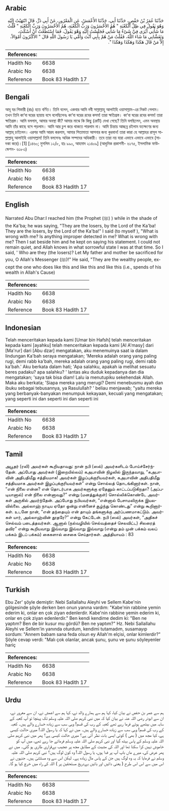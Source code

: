 ## Arabic


<div dir="rtl" lang="ar" style={{fontSize:'larger',backgroundColor:'#f8f9fa',padding:20}}>
حَدَّثَنَا عُمَرُ بْنُ حَفْصٍ، حَدَّثَنَا أَبِي، حَدَّثَنَا الأَعْمَشُ، عَنِ الْمَعْرُورِ، عَنْ أَبِي ذَرٍّ، قَالَ انْتَهَيْتُ إِلَيْهِ وَهُوَ يَقُولُ فِي ظِلِّ الْكَعْبَةِ ‏"‏ هُمُ الأَخْسَرُونَ وَرَبِّ الْكَعْبَةِ، هُمُ الأَخْسَرُونَ وَرَبِّ الْكَعْبَةِ ‏"‏ قُلْتُ مَا شَأْنِي أَيُرَى فِيَّ شَىْءٌ مَا شَأْنِي فَجَلَسْتُ إِلَيْهِ وَهْوَ يَقُولُ، فَمَا اسْتَطَعْتُ أَنْ أَسْكُتَ، وَتَغَشَّانِي مَا شَاءَ اللَّهُ، فَقُلْتُ مَنْ هُمْ بِأَبِي أَنْتَ وَأُمِّي يَا رَسُولَ اللَّهِ قَالَ ‏"‏ الأَكْثَرُونَ أَمْوَالاً، إِلاَّ مَنْ قَالَ هَكَذَا وَهَكَذَا وَهَكَذَا ‏"‏‏.‏
</div>
<div style={{backgroundColor:'#f8f9fa',padding:20, marginBottom: 10}}><table> <thead> <tr> <th>References:</th> <th></th> </tr> </thead> <tbody><tr><td>Hadith No</td><td>6638</td></tr><tr><td>Arabic No</td><td>6638</td></tr><tr><td>Reference</td><td>Book 83 Hadith 17</td></tr></tbody></table></div>

## Bengali


<div dir="ltr" lang="bn" style={{fontSize:'larger',backgroundColor:'#f8f9fa',padding:20}}>
আবূ যর গিফারী (রাঃ) হতে বর্ণিত। তিনি বলেন, একবার আমি নবী সাল্লাল্লাহু আলাইহি ওয়াসাল্লাম-এর নিকট গেলাম। তখন তিনি কা‘বা ঘরের ছায়ায় বসে বলেছিলেনঃ কা‘বা ঘরের রবের কসম! তারা ক্ষতিগ্রস্ত। কা‘বা ঘরের রবের কসম! তারা ক্ষতিগ্রস্ত। আমি বললাম, আমার অবস্থা কী? আমার মাঝে কি কিছু (ত্রুটি) দেখা গেছে? তিনি বলছিলেন, এমন অবস্থায় আমি তাঁর কাছে বসে পড়লাম। আমি আর চুপ করে থাকতে পারলাম না। আমি চিন্তায় আচ্ছন্ন রইলাম যতক্ষণের জন্য আল্লাহ্ চাইলেন। এরপর আমি আরয করলাম, আমার পিতামাতা আপনার জন্য কুরবান! তারা কারা হে আল্লাহর রাসূল সাল্লাল্লাহু আলাইহি ওয়াসাল্লাম! তিনি বললেনঃ অধিক সম্পদের অধিকারী। তবে তারা নয় যারা এভাবে এভাবে এভাবে (সাদকা করে)।[1] [১৪৬০; মুসলিম ১২/৮, হাঃ ৯৯০, আহমাদ ২১৪০৯] (আধুনিক প্রকাশনী- ৬১৭৫, ইসলামিক ফাউন্ডেশন- ৬১৮৩)
</div>
<div style={{backgroundColor:'#f8f9fa',padding:20, marginBottom: 10}}><table> <thead> <tr> <th>References:</th> <th></th> </tr> </thead> <tbody><tr><td>Hadith No</td><td>6638</td></tr><tr><td>Arabic No</td><td>6638</td></tr><tr><td>Reference</td><td>Book 83 Hadith 17</td></tr></tbody></table></div>

## English


<div dir="ltr" lang="en" style={{fontSize:'larger',backgroundColor:'#f8f9fa',padding:20}}>
Narrated Abu Dhar:I reached him (the Prophet (ﷺ) ) while in the shade of the Ka'ba; he was saying, "They are the losers, by the Lord of the Ka'ba! They are the losers, by the Lord of the Ka'ba!" I said (to myself ), "What is wrong with me? Is anything improper detected in me? What is wrong with me? Then I sat beside him and he kept on saying his statement. I could not remain quiet, and Allah knows in what sorrowful state I was at that time. So I said, ' Who are they (the losers)? Let My father and mother be sacrificed for you, O Allah's Messenger (ﷺ)!" He said, "They are the wealthy people, except the one who does like this and like this and like this (i.e., spends of his wealth in Allah's Cause)
</div>
<div style={{backgroundColor:'#f8f9fa',padding:20, marginBottom: 10}}><table> <thead> <tr> <th>References:</th> <th></th> </tr> </thead> <tbody><tr><td>Hadith No</td><td>6638</td></tr><tr><td>Arabic No</td><td>6638</td></tr><tr><td>Reference</td><td>Book 83 Hadith 17</td></tr></tbody></table></div>

## Indonesian


<div dir="ltr" lang="id" style={{fontSize:'larger',backgroundColor:'#f8f9fa',padding:20}}>
Telah menceritakan kepada kami [Umar bin Hafsh] telah menceritakan kepada kami [ayahku] telah menceritakan kepada kami [Al A'masy] dari [Ma'rur] dari [Abu dzar] mengatakan, aku menemuinya saat ia dalam lindungan Ka'bah seraya mengatakan; 'Mereka adalah orang yang paling rugi, demi rabb ka'bah, mereka adalah orang yang paling rugi, demi rabb ka'bah.' Aku berkata dalam hati; 'Apa salahku, apakah ia melihat sesuatu beres padaku? apa salahku? ' lantas aku duduk kepadanya dan dia mengatakan; 'saya tak bisa diam! Lalu ia menutupiku sekehendak Allah. Maka aku berkata; 'Siapa mereka yang merugi? Demi menebusmu ayah dan ibuku sebagai tebusannya, ya Rasulullah? ' beliau menjawab; "yaitu mereka yang berbanyak-banyakan menumpuk kekayaan, kecuali yang mengatakan; yang seperti ini dan seperti ini dan seperti ini
</div>
<div style={{backgroundColor:'#f8f9fa',padding:20, marginBottom: 10}}><table> <thead> <tr> <th>References:</th> <th></th> </tr> </thead> <tbody><tr><td>Hadith No</td><td>6638</td></tr><tr><td>Arabic No</td><td>6638</td></tr><tr><td>Reference</td><td>Book 83 Hadith 17</td></tr></tbody></table></div>

## Tamil


<div dir="ltr" lang="ta" style={{fontSize:'larger',backgroundColor:'#f8f9fa',padding:20}}>
அபூதர் (ரலி) அவர்கள் கூறியதாவது: நான் நபி (ஸல்) அவர்களிடம் போய்ச்சேர்ந்தேன். அப்போது அவர்கள் (இறையில்லம்) கஅபாவின் நிழலில் இருந்தவாறு, “கஅபாவின் அதிபதிமீது சத்தியமாக! அவர்கள் இழப்புக்குரியவர்கள், கஅபாவின் அதிபதிமீது சத்தியமாக அவர்கள் இழப்புக்குரியவர்கள்” என்று சொல்லத் தொடங்கினார்கள். நான், “என் நிலை என்ன? என் தொடர்பாக அவர்களுக்கு ஏதேனும் காட்டப்படுகிறதா? (அப்படியானால்) என் நிலை என்னாவது?” என்று (மனத்துக்குள்) சொல்லிக்கொண்டே அவர்கள் அருகில் அமர்ந்தேன். அப்போது நபியவர்கள், “என்னால் பேசாமலிருக்க இயலவில்லை. அல்லாஹ் நாடிய ஏதோ ஒன்று என்னைச் சூழ்ந்து கொண்டது” என்று கூறினார்கள். உடனே நான், “என் தந்தையும் என் தாயும் தங்களுக்கு அர்ப்பணமாகட்டும். அவர்கள் யார், அல்லாஹ்வின் தூதரே?” என்று கேட்டேன். நபி (ஸல்) அவர்கள், “அதிகச் செல்வம் படைத்தவர்கள். ஆனால் (நல்வழியில் செல்வத்தைச் செலவிட்ட) சிலரைத் தவிர” என்று கூறியவாறு இவ்வாறு இவ்வாறு இவ்வாறு (என்று தம் முன் பக்கம் வலப் பக்கம் இடப் பக்கம்) கைகளால் சைகை செய்தார்கள். அத்தியாயம் : 83
</div>
<div style={{backgroundColor:'#f8f9fa',padding:20, marginBottom: 10}}><table> <thead> <tr> <th>References:</th> <th></th> </tr> </thead> <tbody><tr><td>Hadith No</td><td>6638</td></tr><tr><td>Arabic No</td><td>6638</td></tr><tr><td>Reference</td><td>Book 83 Hadith 17</td></tr></tbody></table></div>

## Turkish


<div dir="ltr" lang="tr" style={{fontSize:'larger',backgroundColor:'#f8f9fa',padding:20}}>
Ebu Zer' şöyle demiştir: Nebi Sallallahu Aleyhi ve Sellem Kabe'nin gölgesinde şöyle derken ben onun yanına vardım: "Kabe'nin rabbine yemin ederim ki, onlar en çok ziyan edenlerdir. Kabe'nin rabbine yemin ederim ki, onlar en çok ziyan edenlerdir." Ben kendi kendime dedim ki: "Ben ne yaptım? Ben de bir kusur mu gördü? Ben ne yaptım?" Hz. Nebi Sallallahu Aleyhi ve Sellem'in yanında oturdum, kendimi tutamadım, susamayıp sordum: "Annem babam sana feda olsun ey Allah'm elçisi, onlar kimlerdir?" Şöyle cevap verdi: "Malı çok olanlar, ancak şunu, şunu ve şunu söyleyenler hariç
</div>
<div style={{backgroundColor:'#f8f9fa',padding:20, marginBottom: 10}}><table> <thead> <tr> <th>References:</th> <th></th> </tr> </thead> <tbody><tr><td>Hadith No</td><td>6638</td></tr><tr><td>Arabic No</td><td>6638</td></tr><tr><td>Reference</td><td>Book 83 Hadith 17</td></tr></tbody></table></div>

## Urdu


<div dir="rtl" lang="ur" style={{fontSize:'larger',backgroundColor:'#f8f9fa',padding:20}}>
ہم سے عمر بن حفص نے بیان کیا، کہا ہم سے ہمارے والد نے، کہا ہم سے اعمش نے، ان سے معرور نے، ان سے ابوذر رضی اللہ عنہ نے بیان کیا کہ میں نبی کریم صلی اللہ علیہ وسلم تک پہنچا تو آپ کعبہ کے سایہ میں بیٹھے ہوئے فرما رہے تھے کعبہ کے رب کی قسم! وہی سب سے زیادہ خسارے والے ہیں۔ کعبہ کے رب کی قسم! وہی سب سے زیادہ خسارے والے ہیں۔ میں نے کہا کہ یا رسول اللہ! میری حالت کیسی ہے، کیا مجھ میں ( بھی ) کوئی ایسی بات نظر آئی ہے؟ میری حالت کیسی ہے؟ پھر میں نبی کریم صلی اللہ علیہ وسلم کے پاس بیٹھ گیا اور نبی کریم صلی اللہ علیہ وسلم فرماتے جا رہے تھے، میں آپ کو خاموش نہیں کرا سکتا تھا اور اللہ کی مشیت کے مطابق مجھ پر عجیب بےقراری طاری ہو گئی۔ میں نے پھر عرض کی، میرے ماں باپ آپ پر فدا ہوں، یا رسول اللہ! وہ کون لوگ ہیں؟ نبی کریم صلی اللہ علیہ وسلم نے فرمایا کہ یہ وہ لوگ ہیں جن کے پاس مال زیادہ ہے۔ لیکن اس سے وہ مستثنیٰ ہیں۔ جنہوں نے اس میں سے اس اس طرح ( یعنی دائیں اور بائیں بےدریغ مستحقین پر ) اللہ کی راہ میں خرچ کیا ہو گا۔
</div>
<div style={{backgroundColor:'#f8f9fa',padding:20, marginBottom: 10}}><table> <thead> <tr> <th>References:</th> <th></th> </tr> </thead> <tbody><tr><td>Hadith No</td><td>6638</td></tr><tr><td>Arabic No</td><td>6638</td></tr><tr><td>Reference</td><td>Book 83 Hadith 17</td></tr></tbody></table></div>